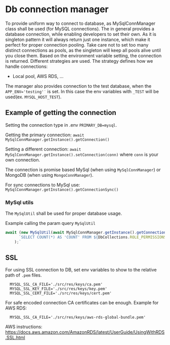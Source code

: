 # Db connection manager

To provide uniform way to connect to database, as MySqlConnManager class shall be used (for MySQL connections). The in general provides a database connection, while enabling developers to set their own.
As it is singleton pattern it will always return just one instance, which make it perfect for proper connection pooling.
Take care not to set too many distinct connections as pools, as the singleton will keep all pools alive until you close them.
Based on the environment variable setting, the connection is returned. Different strategies are used. The strategy defines how we handle connections:

- Local pool, AWS RDS, ...

The manager also provides connection to the test database, when the `APP_ENV='testing'˙` is set. In this case the env variables with `_TEST` will be used(ex. `MYSQL_HOST_TEST`).

## Example of getting the connection

Setting the connection type in .env `PRIMARY_DB=mysql`.

Getting the primary connection:
`await MySqlConnManager.getInstance().getConnection()`

Setting a different connection:
`await MySqlConnManager.getInstance().setConnection(conn)`
where `conn` is your own connection.

The connection is promise based MySql (when using `MySqlConnManager`) or MongoDB (when using `MongoConnManager`).

For sync connections to MySql use:
`MySqlConnManager.getInstance().getConnectionSync()`

### MySql utils

The `MySqlUtil` shall be used for proper database usage. 

Example calling the param query  `MySqlUtil`

```typescript
await (new MySqlUtil(await MySqlConnManager.getInstance().getConnection() as Pool)).paramExecute(
      `SELECT COUNT(*) AS 'COUNT' FROM ${DbCollections.ROLE_PERMISSIONS};`,
    );`
```

## SSL

For using SSL connection to DB, set env variables to show to the relative path of `.pem` files.

```ssh
  MYSQL_SSL_CA_FILE='./src/res/keys/ca.pem'
  MYSQL_SSL_KEY_FILE='./src/res/keys/key.pem'
  MYSQL_SSL_CERT_FILE='./src/res/keys/cert.pem'
```

For safe encoded connection CA certificates can be enough. Example for AWS RDS:

```ssh
  MYSQL_SSL_CA_FILE='./src/res/keys/aws-rds-global-bundle.pem'
```

AWS instructions:
https://docs.aws.amazon.com/AmazonRDS/latest/UserGuide/UsingWithRDS.SSL.html
